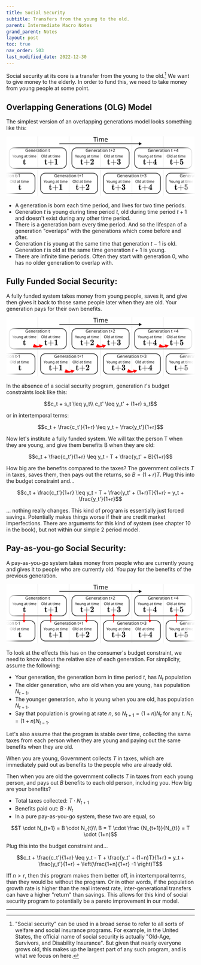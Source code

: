 ```yaml
---
title: Social Security
subtitle: Transfers from the young to the old.
parent: Intermediate Macro Notes
grand_parent: Notes
layout: post
toc: true
nav_order: 503
last_modified_date: 2022-12-30
---
```


Social security at its core is a transfer from the young to the old.[^otherssprograms]
We want to give money to the elderly. In order to fund this, we need to take money from young people at some point.

[^otherssprograms]: "Social security" can be used in a broad sense to refer to all sorts of welfare and social insurance programs. For example, in the United States, the official name of social security is actually "Old-Age, Survivors, and Disability Insurance". But given that nearly everyone grows old, this makes up the largest part of any such program, and is what we focus on here.


## Overlapping Generations (OLG) Model 

The simplest version of an overlapping generations model looks something like this:

![](img-socialsecurity_olg_v2.webp)

- A generation is born each time period, and lives for two time periods. 
- Generation $t$ is young during time period $t$, old during time period $t+1$ and doesn't exist during any other time period.
- There is a generation born every time period. And so the lifespan of a generation "overlaps" with the generations which come before and after.
- Generation $t$ is young at the same time that generation $t-1$ is old. Generation $t$ is old at the same time generation $t+1$ is young. 
- There are infinite time periods. Often they start with generation $0$, who has no older generation to overlap with.

<div class="pagebreak"></div>



## Fully Funded Social Security:

A fully funded system takes money from young people, saves it, and give then gives it back to those same people later when they are old.
Your generation pays for their own benefits.

![](img-socialsecurity_olg_fullyfunded.png)

In the absence of a social security program, generation $t$'s budget constraints look like this:

$$c_t + s_t \leq y_t\\
c_t' \leq y_t' + (1+r) s_t$$

or in intertemporal terms:

$$c_t + \frac{c_t'}{1+r} \leq y_t + \frac{y_t'}{1+r}$$

Now let's institute a fully funded system. We will tax the person T when they are young, and give them
benefits B when they are old:

$$c_t + \frac{c_t'}{1+r} \leq y_t - T + \frac{y_t' + B}{1+r}$$

How big are the benefits compared to the taxes?
The government collects $T$ in taxes, saves them, then pays out the returns, so $B=(1+r)T$.
Plug this into the budget constraint and...

$$c_t + \frac{c_t'}{1+r} \leq y_t - T + \frac{y_t' + (1+r)T}{1+r} = y_t + \frac{y_t'}{1+r}$$

... nothing really changes.
This kind of program is essentially just forced savings. 
Potentially makes things worse if their are credit market imperfections.
There are arguments for this kind of system (see chapter 10 in the book), but not within our simple 2 period model.

<div class="pagebreak"></div>



## Pay-as-you-go Social Security:

A pay-as-you-go system takes money from people who are currently young and gives it to people who are currently old.
You pay for the benefits of the previous generation.

![](img-socialsecurity_olg_payasyougo.png)

To look at the effects this has on the consumer's budget constraint, 
we need to know about the relative size of each generation.
For simplicity, assume the following:
- Your generation, the generation born in time period $t$, has $N_{t}$ population
- The older generation, who are old when you are young, has population $N_{t-1}$.
- The younger generation, who is young when you are old, has population $N_{t+1}$.
- Say that population is growing at rate $n$, so $N_{t+1}=(1+n)N_{t}$ for any $t$. $N_{t}=(1+n)N_{t-1}$.

Let's also assume that the program is stable over time, collecting the same taxes from each person when they are young and paying out the same benefits when they are old.

When you are young, Government collects $T$ in taxes, which are immediately paid out as benefits to the people who are already old.

Then when you are old the government collects $T$ in taxes from each young person,
and pays out $B$ benefits to each old person, including you.
How big are your benefits?

- Total taxes collected: $T \cdot N_{t+1}$
- Benefits paid out: $B \cdot N_{t}$
- In a pure pay-as-you-go system, these two are equal, so 

$$T \cdot N_{t+1} = B \cdot N_{t}\\
B = T \cdot \frac {N_{t+1}}{N_{t}} = T \cdot (1+n)$$

Plug this into the budget constraint and...

$$c_t + \frac{c_t'}{1+r} \leq y_t - T + \frac{y_t' + (1+n)T}{1+r} = y_t + \frac{y_t'}{1+r} + \left(\frac{1+n}{1+r} -1 \right)T$$

Iff $n > r$, then this program makes them better off, in intertemporal terms, than they would be without the program.
Or in other words, if the population growth rate is higher than the real interest rate,
inter-generational transfers can have a higher "return" than savings.
This allows for this kind of social security program to potentially be a pareto improvement in our model.





<hr class="pagebreak">








<!--Vocab term: Moral Hazard - If you are protected from risk, you might behave in a more risky fashion.-->